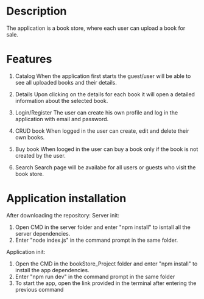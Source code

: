 # Description
The application is a book store, where each user can upload a book for sale.

# Features
1. Catalog
When the application first starts the guest/user will be able to see all uploaded books and their details.

2. Details
Upon clicking on the details for each book it will open a detailed information about the selected book.

3. Login/Register
The user can create his own profile and log in the application with email and password.

4. CRUD book
When logged in the user can create, edit and delete their own books.

5. Buy book
When looged in the user can buy a book only if the book is not created by the user.

6. Search
Search page will be availabe for all users or guests who visit the book store.

# Application installation
After downloading the repository:
 Server init:
1. Open CMD in the server folder and enter "npm install" to isntall all the server dependencies.
2. Enter "node index.js" in the command prompt in the same folder.

Application init:
1. Open the CMD in the bookStore_Project folder and enter "npm install" to install the app dependencies.
2. Enter "npm run dev" in the command prompt in the same folder
3. To start the app, open the link provided in the terminal after entering the previous command


